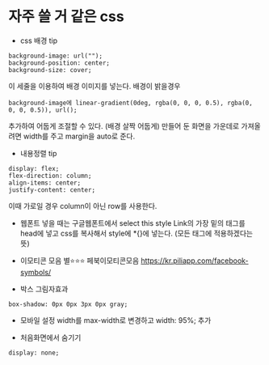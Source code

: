 # 자주 쓸 거 같은 css 

- css 배경 tip
```
background-image: url("");
background-position: center;
background-size: cover;
```
이 세줄을 이용하여 배경 이미지를 넣는다.
배경이 밝을경우
```
background-image에 linear-gradient(0deg, rgba(0, 0, 0, 0.5), rgba(0, 0, 0, 0.5)), url();
```
추가하여 어둡게 조절할 수 있다. (배경 살짝 어둡게)
만들어 둔 화면을 가운데로 가져올려면 width를 주고 margin을 auto로 준다.

- 내용정렬 tip
```
display: flex;
flex-direction: column;
align-items: center;
justify-content: center;
```
이때 가로일 경우 column이 아닌 row를 사용한다.

- 웹폰트
넣을 때는 구글웹폰트에서 select this style
 Link의 가장 밑의 태그를 head에 넣고 
css를 복사해서 style에 *{}에 넣는다. (모든 태그에 적용하겠다는 뜻) 

- 이모티콘 모음
별⭐⭐⭐
페북이모티콘모음 https://kr.piliapp.com/facebook-symbols/

- 박스 그림자효과
```
box-shadow: 0px 0px 3px 0px gray;
```

- 모바일 설정
width를 max-width로 변경하고
width: 95%; 추가

- 처음화면에서 숨기기
```
display: none;
```
